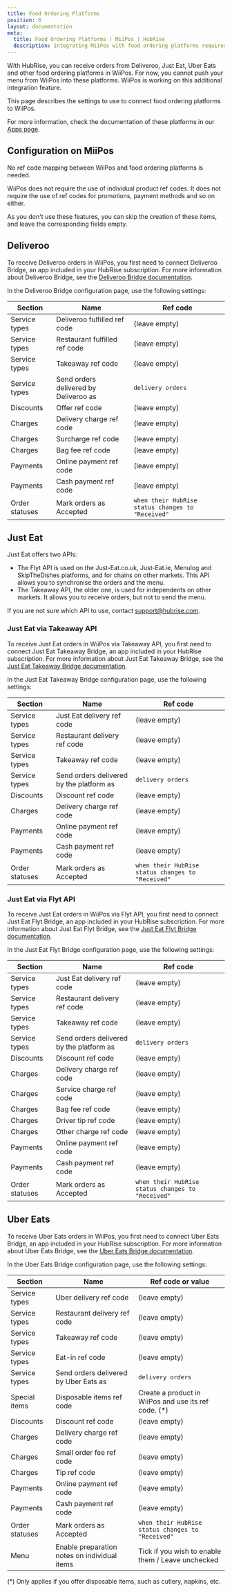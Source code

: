 ```yaml
---
title: Food Ordering Platforms
position: 6
layout: documentation
meta:
  title: Food Ordering Platforms | MiiPos | HubRise
  description: Integrating MiiPos with food ordering platforms requires you to specify particular ref codes in the configuration page of the delivery platform bridge.
---
```


With HubRise, you can receive orders from Deliveroo, Just Eat, Uber Eats and other food ordering platforms in WiiPos. For now, you cannot push your menu from WiiPos into these platforms. WiiPos is working on this additional integration feature.

This page describes the settings to use to connect food ordering platforms to WiiPos.

For more information, check the documentation of these platforms in our [Apps page](/apps/food-ordering-platforms).

## Configuration on MiiPos

No ref code mapping between WiiPos and food ordering platforms is needed.

WiiPos does not require the use of individual product ref codes. It does not require the use of ref codes for promotions, payment methods and so on either. 

As you don't use these features, you can skip the creation of these items, and leave the corresponding fields empty.

## Deliveroo

To receive Deliveroo orders in WiiPos, you first need to connect Deliveroo Bridge, an app included in your HubRise subscription. For more information about Deliveroo Bridge, see the [Deliveroo Bridge documentation](/apps/deliveroo).

In the Deliveroo Bridge configuration page, use the following settings:

| Section        | Name                                  | Ref code                                          |
| -------------- | ------------------------------------- |---------------------------------------------------|
| Service types  | Deliveroo fulfilled ref code          | (leave empty)                                     |
| Service types  | Restaurant fulfilled ref code         | (leave empty)                                     |
| Service types  | Takeaway ref code                     | (leave empty)                                     |
| Service types  | Send orders delivered by Deliveroo as | `delivery orders`                                 |
| Discounts      | Offer ref code                        | (leave empty)                                     |
| Charges        | Delivery charge ref code              | (leave empty)                                     |
| Charges        | Surcharge ref code                    | (leave empty)                                     |
| Charges        | Bag fee ref code                      | (leave empty)                                     |
| Payments       | Online payment ref code               | (leave empty)                                     |
| Payments       | Cash payment ref code                 | (leave empty)                                     |
| Order statuses | Mark orders as Accepted               | `when their HubRise status changes to "Received"` |

## Just Eat

Just Eat offers two APIs:

- The Flyt API is used on the Just-Eat.co.uk, Just-Eat.ie, Menulog and SkipTheDishes platforms, and for chains on other markets. This API allows you to synchronise the orders and the menu.
- The Takeaway API, the older one, is used for independents on other markets. It allows you to receive orders, but not to send the menu.

If you are not sure which API to use, contact [support@hubrise.com](mailto:support@hubrise.com).

### Just Eat via Takeaway API

To receive Just Eat orders in WiiPos via Takeaway API, you first need to connect Just Eat Takeaway Bridge, an app included in your HubRise subscription. For more information about Just Eat Takeaway Bridge, see the [Just Eat Takeaway Bridge documentation](/apps/just-eat-takeaway).

In the Just Eat Takeaway Bridge configuration page, use the following settings:

| Section        | Name                                     | Ref code                                          |
| -------------- | ---------------------------------------- |---------------------------------------------------|
| Service types  | Just Eat delivery ref code               | (leave empty)                                     |
| Service types  | Restaurant delivery ref code             | (leave empty)                                     |
| Service types  | Takeaway ref code                        | (leave empty)                                     |
| Service types  | Send orders delivered by the platform as | `delivery orders`                                 |
| Discounts      | Discount ref code                        | (leave empty)                                     |
| Charges        | Delivery charge ref code                 | (leave empty)                                     |
| Payments       | Online payment ref code                  | (leave empty)                                     |
| Payments       | Cash payment ref code                    | (leave empty)                                     |
| Order statuses | Mark orders as Accepted                  | `when their HubRise status changes to "Received"` |

### Just Eat via Flyt API

To receive Just Eat orders in WiiPos via Flyt API, you first need to connect Just Eat Flyt Bridge, an app included in your HubRise subscription. For more information about Just Eat Flyt Bridge, see the [Just Eat Flyt Bridge documentation](/apps/just-eat-flyt).

In the Just Eat Flyt Bridge configuration page, use the following settings:

| Section        | Name                                     | Ref code                                          |
| -------------- | ---------------------------------------- |---------------------------------------------------|
| Service types  | Just Eat delivery ref code               | (leave empty)                                     |
| Service types  | Restaurant delivery ref code             | (leave empty)                                     |
| Service types  | Takeaway ref code                        | (leave empty)                                     |
| Service types  | Send orders delivered by the platform as | `delivery orders`                                 |
| Discounts      | Discount ref code                        | (leave empty)                                     |
| Charges        | Delivery charge ref code                 | (leave empty)                                     |
| Charges        | Service charge ref code                  | (leave empty)                                     |
| Charges        | Bag fee ref code                         | (leave empty)                                     |
| Charges        | Driver tip ref code                      | (leave empty)                                     |
| Charges        | Other charge ref code                    | (leave empty)                                     |
| Payments       | Online payment ref code                  | (leave empty)                                     |
| Payments       | Cash payment ref code                    | (leave empty)                                     |
| Order statuses | Mark orders as Accepted                  | `when their HubRise status changes to "Received"` |

## Uber Eats

To receive Uber Eats orders in WiiPos, you first need to connect Uber Eats Bridge, an app included in your HubRise subscription. For more information about Uber Eats Bridge, see the [Uber Eats Bridge documentation](/apps/uber-eats).

In the Uber Eats Bridge configuration page, use the following settings:

| Section        | Name                                         | Ref code or value                                     |
| -------------- | -------------------------------------------- |-------------------------------------------------------|
| Service types  | Uber delivery ref code                       | (leave empty)                                         |
| Service types  | Restaurant delivery ref code                 | (leave empty)                                         |
| Service types  | Takeaway ref code                            | (leave empty)                                         |
| Service types  | Eat-in ref code                              | (leave empty)                                         |
| Service types  | Send orders delivered by Uber Eats as        | `delivery orders`                                     |
| Special items  | Disposable items ref code                    | Create a product in WiiPos and use its ref code. (\*) |
| Discounts      | Discount ref code                            | (leave empty)                                         |
| Charges        | Delivery charge ref code                     | (leave empty)                                         |
| Charges        | Small order fee ref code                     | (leave empty)                                         |
| Charges        | Tip ref code                                 | (leave empty)                                         |
| Payments       | Online payment ref code                      | (leave empty)                                         |
| Payments       | Cash payment ref code                        | (leave empty)                                         |
| Order statuses | Mark orders as Accepted                      | `when their HubRise status changes to "Received"`     |
| Menu           | Enable preparation notes on individual items | Tick if you wish to enable them / Leave unchecked     |

(\*) Only applies if you offer disposable items, such as cutlery, napkins, etc.
